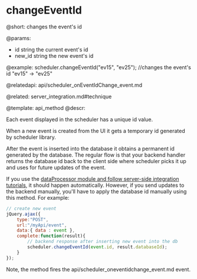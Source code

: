 changeEventId
=============
@short:
	changes the event's id

@params:
- id	string	the current event's id
- new_id	string	the new event's id

@example:
scheduler.changeEventId("ev15", "ev25"); //changes the event's id "ev15" -> "ev25"

@relatedapi:
	api/scheduler_onEventIdChange_event.md

@related:
	server_integration.md#technique

@template:	api_method
@descr:

Each event displayed in the scheduler has a unique id value.

When a new event is created from the UI it gets a temporary id generated by scheduler library.

After the event is inserted into the database it obtains a permanent id generated by the database. The regular flow is that your backend handler returns the database id back to the client side where scheduler picks it up and uses for future updates of the event.

If you use the [dataProcessor module and follow server-side integration tutorials](server_integration.md#technique), it should happen automatically.
However, if you send updates to the backend manually, you'll have to apply the database id manually using this method.
For example:

~~~js
// create new event
jQuery.ajax({
	type:"POST",
	url:"/myApi/event",
	data:{ data : event },
	complete:function(result){
		// backend response after inserting new event into the db
		scheduler.changeEventId(event.id, result.databaseId);
	}
});
~~~

Note, the method fires the api/scheduler_oneventidchange_event.md event.